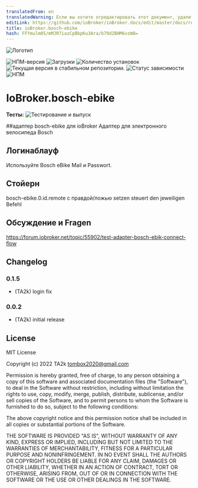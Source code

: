 ```yaml
---
translatedFrom: en
translatedWarning: Если вы хотите отредактировать этот документ, удалите поле «translatedFrom», в противном случае этот документ будет снова автоматически переведен
editLink: https://github.com/ioBroker/ioBroker.docs/edit/master/docs/ru/adapterref/iobroker.bosch-ebike/README.md
title: ioBroker.bosch-ebike
hash: FFYmulm05/mMJR7iazCpBbpKu3Ara/b79d2BHM6vzW8=
---
```

![Логотип](../../../en/adapterref/iobroker.bosch-ebike/admin/bosch-ebike.png)

![НПМ-версия](https://img.shields.io/npm/v/iobroker.bosch-ebike.svg)
![Загрузки](https://img.shields.io/npm/dm/iobroker.bosch-ebike.svg)
![Количество установок](https://iobroker.live/badges/bosch-ebike-installed.svg)
![Текущая версия в стабильном репозитории.](https://iobroker.live/badges/bosch-ebike-stable.svg)
![Статус зависимости](https://img.shields.io/david/TA2k/iobroker.bosch-ebike.svg)
![НПМ](https://nodei.co/npm/iobroker.bosch-ebike.png?downloads=true)

# IoBroker.bosch-ebike
**Тесты:** ![Тестирование и выпуск](https://github.com/TA2k/ioBroker.bosch-ebike/workflows/Test%20and%20Release/badge.svg)

##адаптер bosch-ebike для ioBroker
Адаптер для электронного велосипеда Bosch

## Логинаблауф
Используйте Bosch eBike Mail и Passwort.

## Стойерн
bosch-ebike.0.id.remote с правдой/ложью setzen steuert den jeweiligen Befehl

## Обсуждение и Fragen
<https://forum.iobroker.net/topic/55902/test-adapter-bosch-ebik-connect-flow>

## Changelog

### 0.1.5

- (TA2k) login fix

### 0.0.2

- (TA2k) initial release

## License

MIT License

Copyright (c) 2022 TA2k <tombox2020@gmail.com>

Permission is hereby granted, free of charge, to any person obtaining a copy
of this software and associated documentation files (the "Software"), to deal
in the Software without restriction, including without limitation the rights
to use, copy, modify, merge, publish, distribute, sublicense, and/or sell
copies of the Software, and to permit persons to whom the Software is
furnished to do so, subject to the following conditions:

The above copyright notice and this permission notice shall be included in all
copies or substantial portions of the Software.

THE SOFTWARE IS PROVIDED "AS IS", WITHOUT WARRANTY OF ANY KIND, EXPRESS OR
IMPLIED, INCLUDING BUT NOT LIMITED TO THE WARRANTIES OF MERCHANTABILITY,
FITNESS FOR A PARTICULAR PURPOSE AND NONINFRINGEMENT. IN NO EVENT SHALL THE
AUTHORS OR COPYRIGHT HOLDERS BE LIABLE FOR ANY CLAIM, DAMAGES OR OTHER
LIABILITY, WHETHER IN AN ACTION OF CONTRACT, TORT OR OTHERWISE, ARISING FROM,
OUT OF OR IN CONNECTION WITH THE SOFTWARE OR THE USE OR OTHER DEALINGS IN THE
SOFTWARE.

